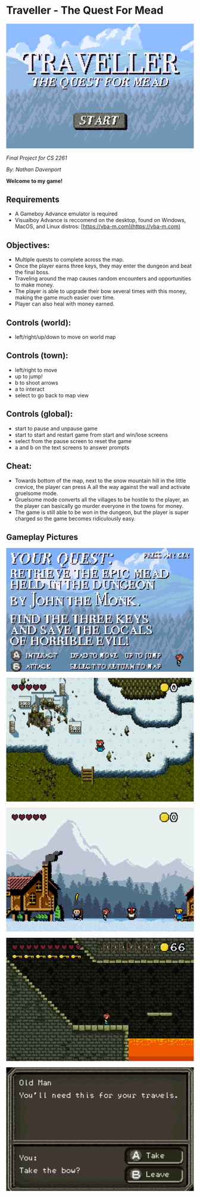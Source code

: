 # Traveller - The Quest For Mead

![title screen](./images/title.png)

*Final Project for CS 2261*

*By: Nathan Davenport*


**Welcome to my game!**

## Requirements
- A Gameboy Advance emulator is required
- Visualboy Advance is reccomend on the desktop, found on Windows, MacOS, and Linux distros: [https://vba-m.com](https://vba-m.com)

## Objectives:
- Multiple quests to complete across the map.
- Once the player earns three keys, they may enter the dungeon and beat the final boss.
- Traveling around the map causes random encounters and opportunities to make money.
- The player is able to upgrade their bow several times with this money, making the game much easier over time.
- Player can also heal with money earned.

## Controls (world): 
- left/right/up/down to move on world map

## Controls (town):
- left/right to move
- up to jump!
- b to shoot arrows
- a to interact
- select to go back to map view

## Controls (global):
- start to pause and unpause game
- start to start and restart game from start and win/lose screens
- select from the pause screen to reset the game
- a and b on the text screens to answer prompts

## Cheat:
- Towards bottom of the map, next to the snow mountain hill in the little crevice, the player can press A all the way against the wall and activate gruelsome mode.
- Gruelsome mode converts all the villages to be hostile to the player, an the player can basically go murder everyone in the towns for money. 
- The game is still able to be won in the dungeon, but the player is super charged so the game becomes ridiculously easy.

## Gameplay Pictures
![instruction screen](./images/instructions.png)

![map screen](./images/map.png)

![town screen](./images/town.png)

![dungeon screen](./images/dungeon.png)

![chat screen](./images/chat.png)

